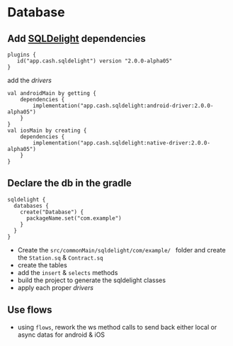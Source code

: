 # Database

## Add [SQLDelight](https://cashapp.github.io/sqldelight/2.0.0-alpha05/) dependencies

```
plugins {
   id("app.cash.sqldelight") version "2.0.0-alpha05"
}
```

add the *drivers*

```
val androidMain by getting {
	dependencies {
	    implementation("app.cash.sqldelight:android-driver:2.0.0-alpha05")
	}
}
val iosMain by creating {
    dependencies {
        implementation("app.cash.sqldelight:native-driver:2.0.0-alpha05")
    }
}
```

## Declare the db in the gradle

```
sqldelight {
  databases {
    create("Database") {
      packageName.set("com.example")
    }
  }
}
```

- Create the `src/commonMain/sqldelight/com/example/ ` folder and create the `Station.sq` & `Contract.sq` 
- create the tables
- add the `insert` & `selects` methods 
- build the project to generate the sqldelight classes
- apply each proper *drivers*

## Use flows

- using `flows`, rework the ws method calls to send back either local or async datas for android & iOS

